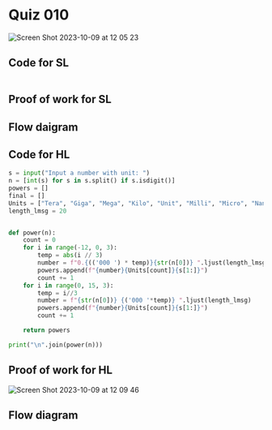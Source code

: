 # Quiz 010
<img width="max" alt="Screen Shot 2023-10-09 at 12 05 23" src="https://github.com/hasmhib/unit1-2024/assets/142870448/4703d064-7774-4d2d-b08d-4a5cafbd437e">

## Code for SL
```py

```

## Proof of work for SL


## Flow daigram


## Code for HL
```py
s = input("Input a number with unit: ")
n = [int(s) for s in s.split() if s.isdigit()]
powers = []
final = []
Units = ["Tera", "Giga", "Mega", "Kilo", "Unit", "Milli", "Micro", "Nano", "Pico"]
length_lmsg = 20


def power(n):
    count = 0
    for i in range(-12, 0, 3):
        temp = abs(i // 3)
        number = f"0.{(('000 ') * temp)}{str(n[0])} ".ljust(length_lmsg)
        powers.append(f"{number}{Units[count]}{s[1:]}")
        count += 1
    for i in range(0, 15, 3):
        temp = i//3
        number = f"{str(n[0])} {('000 '*temp)} ".ljust(length_lmsg)
        powers.append(f"{number}{Units[count]}{s[1:]}")
        count += 1

    return powers

print("\n".join(power(n)))

```

## Proof of work for HL
<img width="max" alt="Screen Shot 2023-10-09 at 12 09 46" src="https://github.com/hasmhib/unit1-2024/assets/142870448/3e6a5087-8773-49d0-93ac-8ac4f0faf17c">

## Flow diagram

